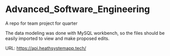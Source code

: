# Advanced_Software_Engineering
A repo for team project for quarter

The data modeling was done with MySQL workbench, so the files should be easily imported to view and make proposed edits.

URL: https://api.heathsystemapp.tech/
